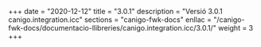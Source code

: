 +++
date        = "2020-12-12"
title       = "3.0.1"
description = "Versió 3.0.1 canigo.integration.icc"
sections    = "canigo-fwk-docs"
enllac		= "/canigo-fwk-docs/documentacio-llibreries/canigo.integration.icc/3.0.1/"
weight		= 3
+++
